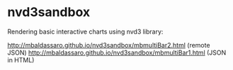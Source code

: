 nvd3sandbox
===========
Rendering basic interactive charts using nvd3 library:

http://mbaldassaro.github.io/nvd3sandbox/mbmultiBar2.html (remote JSON)
http://mbaldassaro.github.io/nvd3sandbox/mbmultiBar1.html (JSON in HTML)
